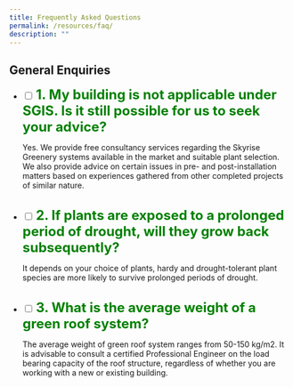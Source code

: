 ```yaml
---
title: Frequently Asked Questions
permalink: /resources/faq/
description: ""
---
```

## General Enquiries
<ul class="jekyllcodex_accordion">
<li>
    <input id="accordion1" type="checkbox">
    <label for="accordion1"><font size="5"><b><font color="green">    
			1.	My building is not applicable under SGIS. Is it still possible for us to seek your advice?</font></b><font color="green">
</font></font></label>
    <div>
      <p>Yes. We provide free consultancy services regarding the Skyrise Greenery systems available in the market and suitable plant selection. We also provide advice on certain issues in pre- and post-installation matters based on experiences gathered from other completed projects of similar nature.</p><br>
         </div>
</li>
<li>
    <input id="accordion2" type="checkbox">
    <label for="accordion2"><font size="5"><b><font color="green">    
		2.	If plants are exposed to a prolonged period of drought, will they grow back subsequently?</font></b><font color="green">
</font></font></label>
    <div>
      <p>It depends on your choice of plants, hardy and drought-tolerant plant species are more likely to survive prolonged periods of drought.</p><br>
         </div>
</li>
	<li>
    <input id="accordion3" type="checkbox">
    <label for="accordion3"><font size="5"><b><font color="green">    
		3.	What is the average weight of a green roof system?
</font></b><font color="green">
</font></font></label>
    <div>
      <p>The average weight of green roof system ranges from 50-150 kg/m2. It is advisable to consult a certified Professional Engineer on the load bearing capacity of the roof structure, regardless of whether you are working with a new or existing building.</p><br>
         </div>
</li>
</ul>